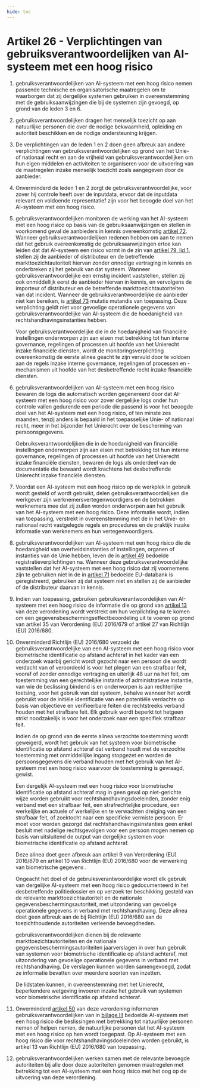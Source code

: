 ```yaml
---
hide: toc
---
```


# Artikel 26 - Verplichtingen van gebruiksverantwoordelijken van AI-systeem met een hoog risico

1. gebruiksverantwoordelijken van AI-systeem met een hoog risico nemen passende technische en organisatorische maatregelen om te waarborgen dat zij dergelijke systemen gebruiken in overeenstemming met de gebruiksaanwijzingen die bij de systemen zijn gevoegd, op grond van de leden 3 en 6.

2. gebruiksverantwoordelijken dragen het menselijk toezicht op aan natuurlijke personen die over de nodige bekwaamheid, opleiding en autoriteit beschikken en de nodige ondersteuning krijgen.

3. De verplichtingen van de leden 1 en 2 doen geen afbreuk aan andere verplichtingen van gebruiksverantwoordelijken op grond van het Unie- of nationaal recht en aan de vrijheid van gebruiksverantwoordelijken om hun eigen middelen en activiteiten te organiseren voor de uitvoering van de maatregelen inzake menselijk toezicht zoals aangegeven door de aanbieder.

4. Onverminderd de leden 1 en 2 zorgt de gebruiksverantwoordelijke, voor zover hij controle heeft over de inputdata, ervoor dat de inputdata relevant en voldoende representatief zijn voor het beoogde doel van het AI-systeem met een hoog risico.

5. gebruiksverantwoordelijken monitoren de werking van het AI-systeem met een hoog risico op basis van de gebruiksaanwijzingen en stellen in voorkomend geval de aanbieders in kennis overeenkomstig [artikel 72](../../hoofdstuk-9/afdeling-1/a72.md). Wanneer gebruiksverantwoordelijken redenen hebben om aan te nemen dat het gebruik overeenkomstig de gebruiksaanwijzingen ertoe kan leiden dat dat AI-systeem een risico vormt in de zin van [artikel 79, lid 1](../../hoofdstuk-9/afdeling-3/a79.md), stellen zij de aanbieder of distributeur en de betreffende markttoezichtautoriteit hiervan zonder onnodige vertraging in kennis en onderbreken zij het gebruik van dat systeem. Wanneer gebruiksverantwoordelijke een ernstig incident vaststellen, stellen zij ook onmiddellijk eerst de aanbieder hiervan in kennis, en vervolgens de importeur of distributeur en de betreffende markttoezichtautoriteiten van dat incident. Wanneer de gebruiksverantwoordelijke de aanbieder niet kan bereiken, is [artikel 73](../../hoofdstuk-9/afdeling-2/a73.md) mutatis mutandis van toepassing. Deze verplichting geldt niet voor gevoelige operationele gegevens van gebruiksverantwoordelijke van AI-systeem die de hoedanigheid van rechtshandhavingsinstanties hebben.

      Voor gebruiksverantwoordelijke die in de hoedanigheid van financiële instellingen onderworpen zijn aan eisen met betrekking tot hun interne governance, regelingen of processen uit hoofde van het Unierecht inzake financiële diensten, wordt de monitoringsverplichting overeenkomstig de eerste alinea geacht te zijn vervuld door te voldoen aan de regels inzake interne governance, regelingen of processen en -mechanismen uit hoofde van het desbetreffende recht inzake financiële diensten.

6. gebruiksverantwoordelijken van AI-systeem met een hoog risico bewaren de logs die automatisch worden gegenereerd door dat AI-systeem met een hoog risico voor zover dergelijke logs onder hun controle vallen gedurende een periode die passend is voor het beoogde doel van het AI-systeem met een hoog risico, of ten minste zes maanden, tenzij anders is bepaald in het toepasselijke Unie- of nationaal recht, meer in het bijzonder het Unierecht over de bescherming van persoonsgegevens.

      Gebruiksverantwoordelijken die in de hoedanigheid van financiële instellingen onderworpen zijn aan eisen met betrekking tot hun interne governance, regelingen of processen uit hoofde van het Unierecht inzake financiële diensten, bewaren de logs als onderdeel van de documentatie die bewaard wordt krachtens het desbetreffende Unierecht inzake financiële diensten.

7. Voordat een AI-systeem met een hoog risico op de werkplek in gebruik wordt gesteld of wordt gebruikt, delen gebruiksverantwoordelijken die werkgever zijn werknemersvertegenwoordigers en de betrokken werknemers mee dat zij zullen worden onderworpen aan het gebruik van het AI-systeem met een hoog risico. Deze informatie wordt, indien van toepassing, verstrekt in overeenstemming met de in het Unie- en nationaal recht vastgelegde regels en procedures en de praktijk inzake informatie van werknemers en hun vertegenwoordigers.

8. gebruiksverantwoordelijken van AI-systeem met een hoog risico die de hoedanigheid van overheidsinstanties of instellingen, organen of instanties van de Unie hebben, leven de in [artikel 49](../afdeling-5/a49.md) bedoelde registratieverplichtingen na. Wanneer deze gebruiksverantwoordelijke vaststellen dat het AI-systeem met een hoog risico dat zij voornemens zijn te gebruiken niet in de in [artikel 71](../../hoofdstuk-8/a71.md) bedoelde EU-databank is geregistreerd, gebruiken zij dat systeem niet en stellen zij de aanbieder of de distributeur daarvan in kennis.

9. Indien van toepassing, gebruiken gebruiksverantwoordelijken van AI-systeem met een hoog risico de informatie die op grond van [artikel 13](../afdeling-2/a13.md) van deze verordening wordt verstrekt om hun verplichting na te komen om een gegevensbeschermingseffectbeoordeling uit te voeren op grond van artikel 35 van Verordening (EU) 2016/679 of artikel 27 van Richtlijn (EU) 2016/680.

10. Onverminderd Richtlijn (EU) 2016/680 verzoekt de gebruiksverantwoordelijke van een AI-systeem met een hoog risico voor biometrische identificatie op afstand achteraf in het kader van een onderzoek waarbij gericht wordt gezocht naar een persoon die wordt verdacht van of veroordeeld is voor het plegen van een strafbaar feit, vooraf of zonder onnodige vertraging en uiterlijk 48 uur na het feit, om toestemming van een gerechtelijke instantie of administratieve instantie, van wie de beslissing bindend is en onderworpen is aan rechterlijke toetsing, voor het gebruik van dat systeem, behalve wanneer het wordt gebruikt voor de initiële identificatie van een potentiële verdachte op basis van objectieve en verifieerbare feiten die rechtstreeks verband houden met het strafbare feit. Elk gebruik wordt beperkt tot hetgeen strikt noodzakelijk is voor het onderzoek naar een specifiek strafbaar feit.

      Indien de op grond van de eerste alinea verzochte toestemming wordt geweigerd, wordt het gebruik van het systeem voor biometrische identificatie op afstand achteraf dat verband houdt met de verzochte toestemming met onmiddellijke ingang stopgezet en worden de persoonsgegevens die verband houden met het gebruik van het AI-systeem met een hoog risico waarvoor de toestemming is gevraagd, gewist.
      
      Een dergelijk AI-systeem met een hoog risico voor biometrische identificatie op afstand achteraf mag in geen geval op niet-gerichte wijze worden gebruikt voor rechtshandhavingsdoeleinden, zonder enig verband met een strafbaar feit, een strafrechtelijke procedure, een werkelijke en actuele of werkelijke en te verwachten dreiging van een strafbaar feit, of zoektocht naar een specifieke vermiste persoon. Er moet voor worden gezorgd dat rechtshandhavingsinstanties geen enkel besluit met nadelige rechtsgevolgen voor een persoon mogen nemen op basis van uitsluitend de output van dergelijke systemen voor biometrische identificatie op afstand achteraf.
      
      Deze alinea doet geen afbreuk aan artikel 9 van Verordening (EU) 2016/679 en artikel 10 van Richtlijn (EU) 2016/680 voor de verwerking van biometrische gegevens .
      
      Ongeacht het doel of de gebruiksverantwoordelijke wordt elk gebruik van dergelijke AI-systeem met een hoog risico gedocumenteerd in het desbetreffende politiedossier en op verzoek ter beschikking gesteld van de relevante markttoezichtautoriteit en de nationale gegevensbeschermingsautoriteit, met uitzondering van gevoelige operationele gegevens in verband met rechtshandhaving. Deze alinea doet geen afbreuk aan de bij Richtlijn (EU) 2016/680 aan de toezichthoudende autoriteiten verleende bevoegdheden.
      
      gebruiksverantwoordelijken dienen bij de relevante markttoezichtautoriteiten en de nationale gegevensbeschermingsautoriteiten jaarverslagen in over hun gebruik van systemen voor biometrische identificatie op afstand achteraf, met uitzondering van gevoelige operationele gegevens in verband met rechtshandhaving. De verslagen kunnen worden samengevoegd, zodat ze informatie bevatten over meerdere soorten van inzetten.
      
      De lidstaten kunnen, in overeenstemming met het Unierecht, beperkendere wetgeving invoeren inzake het gebruik van systemen voor biometrische identificatie op afstand achteraf.

11. Onverminderd [artikel 50](../../hoofdstuk-4/a50.md) van deze verordening informeren gebruiksverantwoordelijken van in [bijlage III](../../../bijlagen/b3.md) bedoelde AI-systeem met een hoog risico die beslissingen met betrekking tot natuurlijke personen nemen of helpen nemen, de natuurlijke personen dat het AI-systeem met een hoog risico op hen wordt toegepast. Op AI-systeem met een hoog risico die voor rechtshandhavingsdoeleinden worden gebruikt, is artikel 13 van Richtlijn (EU) 2016/680 van toepassing.

12. gebruiksverantwoordelijken werken samen met de relevante bevoegde autoriteiten bij alle door deze autoriteiten genomen maatregelen met betrekking tot een AI-systeem met een hoog risico met het oog op de uitvoering van deze verordening.

